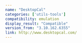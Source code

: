 ```yaml
---
name: "DesktopCal"
categories: ['utils-tools']
compatibility: emulation
display_result: "Compatible"
version_from: "3.10.162.6355"
link: http://www.desktopcal.com/
---
```


